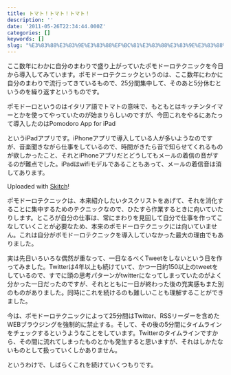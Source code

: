 ```yaml
---
title: トマト！トマト！トマト！
description: ''
date: '2011-05-26T22:34:44.000Z'
categories: []
keywords: []
slug: "%E3%83%88%E3%83%9E%E3%83%88%EF%BC%81%E3%83%88%E3%83%9E%E3%83%88%EF%BC%81%E3%83%88%E3%83%9E%E3%83%88%EF%BC%81"
---
```

ここ数年にわかに自分のまわりで盛り上がっていたポモドーロテクニックを今日から導入してみています。ポモドーロテクニックというのは、ここ数年にわかに自分のまわりで流行ってきているもので、25分間集中して、そのあと5分休むというのを繰り返すというものです。

ポモドーロというのはイタリア語でトマトの意味で、もともとはキッチンタイマーとかを使ってやっていたのが始まりらしいのですが、今回これをやるにあたって導入したのはPomodoro App for iPad

というiPadアプリです。iPhoneアプリで導入している人が多いようなのですが、音楽聞きながら仕事をしているので、時間がきたら音で知らせてくれるものが欲しかったこと、それとiPhoneアプリだとどうしてもメールの着信の音がするのが難点でした。iPadはwifiモデルであることもあって、メールの着信音は消してあります。

Uploaded with [Skitch](http://skitch.com)!

ポモドーロテクニックは、本来紹介したいタスクリストをあげて、それを消化することに集中するためのテクニックなので、ひたすら作業するときに向いていたりします。ところが自分の仕事は、常にまわりを見回して自分で仕事を作ってこなしていくことが必要なため、本来のポモドーロテクニックには向いていません。これは自分がポモドーロテクニックを導入していなかった最大の理由でもありました。

実は先日いろいろな偶然が重なって、一日なるべくTweetをしないという日を作ってみました。Twitterは4年以上も続けていて、かつ一日約150以上のtweetをしているので、すでに頭の思考パターンがtwitterになってしまっていたのがよく分かった一日だったのですが、それとともに一日が終わった後の充実感もまた別のものがありました。同時にこれを続けるのも難しいことも理解することができました。

今は、ポモドーロテクニックによって25分間はTwitter、RSSリーダーを含めたWEBブラウジングを強制的に禁止する。そして、その後の5分間にタイムラインをチェックするというようなことをしています。Twitterのタイムラインですから、その間に流れてしまったものとかも発生すると思いますが、それはしかたないものとして扱っていくしかありません。

というわけで、しばらくこれを続けていくつもりです。